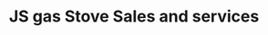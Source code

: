 ---
title: "JS gas Stove Sales and services"
url: /vaduthala-kochi/js-gas-stove-sales-and-services/
shop: Allgemein
---